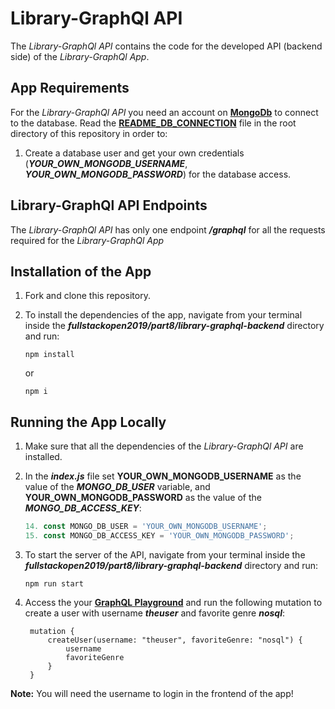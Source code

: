 # Library-GraphQl API

The *Library-GraphQl API* contains the code for the developed API (backend side) of the *Library-GraphQl App*.

## App Requirements

For the *Library-GraphQl API* you need an account on [**MongoDb**](https://www.mongodb.com/cloud) to connect to the database. Read the [**README_DB_CONNECTION**](https://github.com/katerina-tziala/fullstackopen2019/blob/master/README_DB_CONNECTION.md) file in the root directory of this repository in order to: 

1. Create a database user and get your own credentials (***YOUR_OWN_MONGODB_USERNAME***, ***YOUR_OWN_MONGODB_PASSWORD***) for the database access.

## Library-GraphQl API Endpoints

The *Library-GraphQl API* has only one endpoint ***/graphql*** for all the requests required for the *Library-GraphQl App*

## Installation of the App

1. Fork and clone this repository.

2. To install the dependencies of the app, navigate from your terminal inside the ***fullstackopen2019/part8/library-graphql-backend*** directory and run:

    ```
    npm install
    ```

    or

    ```
    npm i
    ```

## Running the App Locally

1. Make sure that all the dependencies of the *Library-GraphQl API* are installed.

2. In the ***index.js*** file set **YOUR_OWN_MONGODB_USERNAME** as the value of the ***MONGO_DB_USER*** variable, and **YOUR_OWN_MONGODB_PASSWORD** as the value of the ***MONGO_DB_ACCESS_KEY***:

    ```javascript
    14. const MONGO_DB_USER = 'YOUR_OWN_MONGODB_USERNAME';
    15. const MONGO_DB_ACCESS_KEY = 'YOUR_OWN_MONGODB_PASSWORD';
    ```

3. To start the server of the API, navigate from your terminal inside the ***fullstackopen2019/part8/library-graphql-backend*** directory and run:

    ```
    npm run start
    ```

4. Access the your [**GraphQL Playground**](http://localhost:4000/) and run the following mutation to create a user with username ***theuser*** and favorite genre ***nosql***:

        mutation {
            createUser(username: "theuser", favoriteGenre: "nosql") {
                username 
                favoriteGenre
            }
        }

**Note:** You will need the username to login in the frontend of the app!
